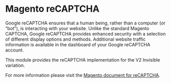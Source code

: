 # Magento reCAPTCHA

Google reCAPTCHA ensures that a human being, rather than a computer (or “bot”), is interacting with your website. Unlike the standard Magento CAPTCHA, Google reCAPTCHA provides enhanced security with a selection of different display options and methods. Additional website traffic information is available in the dashboard of your Google reCAPTCHA account.

This module provides the reCAPTCHA implementation for the V2 Invisible variation.

For more information please visit the [Magento document for reCAPTCHA](https://docs.magento.com/user-guide/stores/security-google-recaptcha.html).
